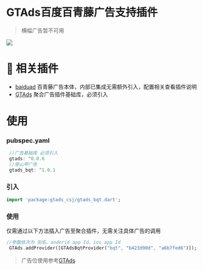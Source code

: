 # GTAds百度百青藤广告支持插件

> 横幅广告暂不可用

<p>
<a href="https://pub.flutter-io.cn/packages/gtads_csj"><img src=https://img.shields.io/badge/gtads_bqt-v1.0.1-success></a>
</p>

# 📢 相关插件

- [baiduad](https://github.com/gstory0404/baiduad) 百青藤广告本体，内部已集成无需额外引入，配置相关查看插件说明
- [GTAds](https://github.com/gstory0404/GTAds) 聚合广告插件基础库，必须引入

# 使用

### pubspec.yaml

```dart
 //广告基础库 必须引入
 gtads: ^0.0.6
 //穿山甲广告
 gtads_bqt: ^1.0.1
```

### 引入

```dart
import 'package:gtads_csj/gtads_bqt.dart';
```

### 使用

仅需通过以下方法插入广告至聚合插件，无需关注具体广告的调用

```dart
//参数依次为 别名、andorid app Id、ios app Id
 GTAds.addProvider([GTAdsBqtProvider("bqt", "b423d90d", "a6b7fed6")]);
```

> 广告位使用参考[GTAds](https://github.com/gstory0404/GTAds/tree/master/gtads)
